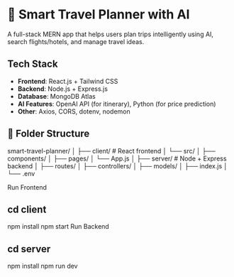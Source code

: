 # 🧳 Smart Travel Planner with AI

A full-stack MERN app that helps users plan trips intelligently using AI, search flights/hotels, and manage travel ideas.

## Tech Stack

- **Frontend**: React.js + Tailwind CSS
- **Backend**: Node.js + Express.js
- **Database**: MongoDB Atlas
- **AI Features**: OpenAI API (for itinerary), Python (for price prediction)
- **Other**: Axios, CORS, dotenv, nodemon

## 📁 Folder Structure

smart-travel-planner/
│
├── client/ # React frontend
│ └── src/
│ ├── components/
│ ├── pages/
│ └── App.js
│
├── server/ # Node + Express backend
│ ├── routes/
│ ├── controllers/
│ ├── models/
│ ├── index.js
│ └── .env

Run Frontend

## cd client
npm install
npm start
Run Backend

## cd server
npm install
npm run dev


